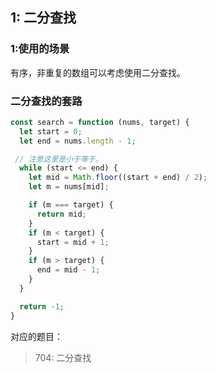 
## 1: 二分查找

### 1:使用的场景

有序，非重复的数组可以考虑使用二分查找。

### 二分查找的套路

``` javaScript
const search = function (nums, target) {
  let start = 0;
  let end = nums.length - 1;

 // 注意这里是小于等于。 
  while (start <= end) {
    let mid = Math.floor((start + end) / 2);
    let m = nums[mid];

    if (m === target) {
      return mid;
    }
    if (m < target) {
      start = mid + 1;
    }
    if (m > target) {
      end = mid - 1;
    }
  }

  return -1;
}
```

对应的题目：
> 704: 二分查找
